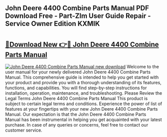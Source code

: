 ## John Deere 4400 Combine Parts Manual PDF Download Free - Part-Zlm User Guide Repair - Service Owner Edition KXMIK

# <h2><a href="http://bc87145.oget.top/?id=John+Deere+4400+Combine+Parts+Manual">🔗Download New 👉🔴 John Deere 4400 Combine Parts Manual</a></h2>

[![John Deere 4400 Combine Parts Manual new download](https://i.imgur.com/5g1atiW.png)](http://bc87145.oget.top/?id=John+Deere+4400+Combine+Parts+Manual)
Welcome to the user manual for your newly delivered John Deere 4400 Combine Parts Manual. This comprehensive guide is intended to help you get started with your product and provide you with a thorough understanding of its features, functions, and capabilities. You will find step-by-step instructions for installation, operation, maintenance, and troubleshooting. Please Review the Legal Terms John Deere 4400 Combine Parts Manual This product is subject to certain legal terms and conditions. Experience the power of list of features at your fingertips with your new John Deere 4400 Combine Parts Manual. Our expectation is that the John Deere 4400 Combine Parts Manual has been instrumental in helping you get acquainted with your latest purchase. In case of any queries or concerns, feel free to contact our customer service.
